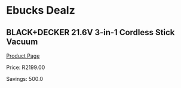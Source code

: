 
# Ebucks Dealz
## BLACK+DECKER 21.6V 3-in-1 Cordless Stick Vacuum
[Product Page](https://www.ebucks.com/web/shop/productSelected.do?prodId=1069249584&catId=998409624)

Price: R2199.00

Savings: 500.0


	